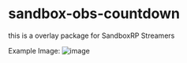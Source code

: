 # sandbox-obs-countdown
this is a overlay package for SandboxRP Streamers

Example Image:
![image](https://github.com/user-attachments/assets/e5108c25-c57e-42a6-a292-176eb80580ba)
